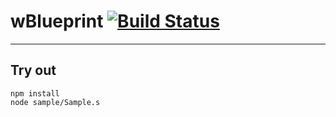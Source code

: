 
# wBlueprint [![Build Status](https://travis-ci.org/Wandalen/wBlueprint.svg?branch=master)](https://travis-ci.org/Wandalen/wBlueprint)

___

## Try out
```
npm install
node sample/Sample.s
```


